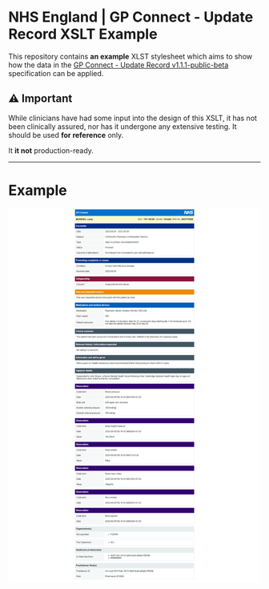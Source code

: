 # NHS England | GP Connect - Update Record XSLT Example
This repository contains **an example** XLST stylesheet which aims to show how the data in the [GP Connect - Update Record v1.1.1-public-beta](https://simplifier.net/guide/gp-connect--update-record--itk3/Home/Introduction/Release-notes?version=1.1.1-public-beta) specification can be applied.

## :warning: Important
While clinicians have had some input into the design of this XSLT, it has not been clinically assured, nor has it undergone any extensive testing. It should be used **for reference** only.

It **it not** production-ready.


---

# Example

![Example render](example-render.png)
